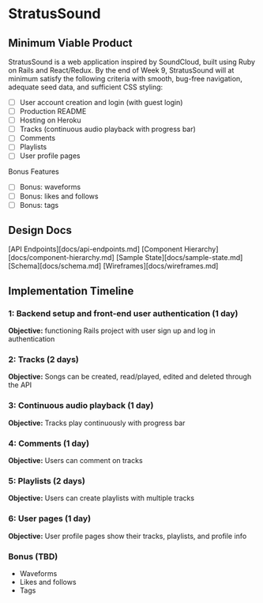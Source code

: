 # StratusSound

## Minimum Viable Product

StratusSound is a web application inspired by SoundCloud, built using Ruby on Rails and React/Redux. By the end of Week 9, StratusSound will at minimum satisfy the following criteria with smooth, bug-free navigation, adequate seed data, and sufficient CSS styling:

- [ ] User account creation and login (with guest login)
- [ ] Production README
- [ ] Hosting on Heroku
- [ ] Tracks (continuous audio playback with progress bar)
- [ ] Comments
- [ ] Playlists
- [ ] User profile pages

Bonus Features
- [ ] Bonus: waveforms
- [ ] Bonus: likes and follows
- [ ] Bonus: tags

## Design Docs
[API Endpoints][docs/api-endpoints.md]
[Component Hierarchy][docs/component-hierarchy.md]
[Sample State][docs/sample-state.md]
[Schema][docs/schema.md]
[Wireframes][docs/wireframes.md]

## Implementation Timeline
### 1: Backend setup and front-end user authentication (1 day)
**Objective:** functioning Rails project with user sign up and log in authentication

### 2: Tracks (2 days)
**Objective:** Songs can be created, read/played, edited and deleted through the API

### 3: Continuous audio playback (1 day)
**Objective:** Tracks play continuously with progress bar

### 4: Comments (1 day)
**Objective:** Users can comment on tracks

### 5: Playlists (2 days)
**Objective:** Users can create playlists with multiple tracks

### 6: User pages (1 day)
**Objective:** User profile pages show their tracks, playlists, and profile info

### Bonus (TBD)
* Waveforms
* Likes and follows
* Tags
